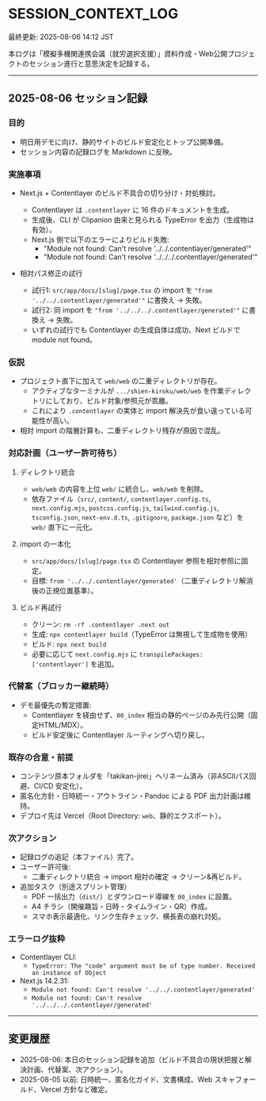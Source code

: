 # SESSION_CONTEXT_LOG

最終更新: 2025-08-06 14:12 JST

本ログは「模擬多機関連携会議（就労選択支援）」資料作成・Web公開プロジェクトのセッション進行と意思決定を記録する。

---

## 2025-08-06 セッション記録

### 目的
- 明日用デモに向け、静的サイトのビルド安定化とトップ公開準備。
- セッション内容の記録ログを Markdown に反映。

### 実施事項
- Next.js + Contentlayer のビルド不具合の切り分け・対処検討。
  - Contentlayer は `.contentlayer` に 16 件のドキュメントを生成。
  - 生成後、CLI が Clipanion 由来と見られる TypeError を出力（生成物は有効）。
  - Next.js 側で以下のエラーによりビルド失敗:
    - "Module not found: Can't resolve '../../.contentlayer/generated'"
    - "Module not found: Can't resolve '../../../.contentlayer/generated'"

- 相対パス修正の試行
  - 試行1: `src/app/docs/[slug]/page.tsx` の import を `"from '../../.contentlayer/generated'"` に書換え → 失敗。
  - 試行2: 同 import を `"from '../../../.contentlayer/generated'"` に書換え → 失敗。
  - いずれの試行でも Contentlayer の生成自体は成功、Next ビルドで module not found。

### 仮説
- プロジェクト直下に加えて `web/web` の二重ディレクトリが存在。
  - アクティブなターミナルが `.../shien-kiroku/web/web` を作業ディレクトリにしており、ビルド対象/参照元が乖離。
  - これにより `.contentlayer` の実体と import 解決先が食い違っている可能性が高い。
- 相対 import の階層計算も、二重ディレクトリ残存が原因で混乱。

### 対応計画（ユーザー許可待ち）
1. ディレクトリ統合
   - `web/web` の内容を上位 `web/` に統合し、`web/web` を削除。
   - 依存ファイル（`src/`, `content/`, `contentlayer.config.ts`, `next.config.mjs`, `postcss.config.js`, `tailwind.config.js`, `tsconfig.json`, `next-env.d.ts`, `.gitignore`, `package.json` など）を `web/` 直下に一元化。

2. import の一本化
   - `src/app/docs/[slug]/page.tsx` の Contentlayer 参照を相対参照に固定。
   - 目標: `from '../../.contentlayer/generated'`（二重ディレクトリ解消後の正規位置基準）。

3. ビルド再試行
   - クリーン: `rm -rf .contentlayer .next out`
   - 生成: `npx contentlayer build`（TypeError は無視して生成物を使用）
   - ビルド: `npx next build`
   - 必要に応じて `next.config.mjs` に `transpilePackages: ['contentlayer']` を追加。

### 代替案（ブロッカー継続時）
- デモ最優先の暫定措置:
  - Contentlayer を経由せず、`00_index` 相当の静的ページのみ先行公開（固定HTML/MDX）。
  - ビルド安定後に Contentlayer ルーティングへ切り戻し。

### 既存の合意・前提
- コンテンツ原本フォルダを「takikan-jirei」へリネーム済み（非ASCIIパス回避、CI/CD 安定化）。
- 匿名化方針・日時統一・アウトライン・Pandoc による PDF 出力計画は維持。
- デプロイ先は Vercel（Root Directory: `web`、静的エクスポート）。

### 次アクション
- 記録ログの追記（本ファイル）完了。
- ユーザー許可後:
  - 二重ディレクトリ統合 → import 相対の確定 → クリーン&再ビルド。
- 追加タスク（別途スプリント管理）
  - PDF 一括出力（`dist/`）とダウンロード導線を `00_index` に設置。
  - A4 チラシ（開催趣旨・日時・タイムライン・QR）作成。
  - スマホ表示最適化、リンク生存チェック、横長表の崩れ対処。

### エラーログ抜粋
- Contentlayer CLI:
  - `TypeError: The "code" argument must be of type number. Received an instance of Object`
- Next.js 14.2.31:
  - `Module not found: Can't resolve '../../.contentlayer/generated'`
  - `Module not found: Can't resolve '../../../.contentlayer/generated'`

---

## 変更履歴
- 2025-08-06: 本日のセッション記録を追加（ビルド不具合の現状把握と解決計画、代替案、次アクション）。
- 2025-08-05 以前: 日時統一、匿名化ガイド、文書構成、Web スキャフォールド、Vercel 方針など確定。